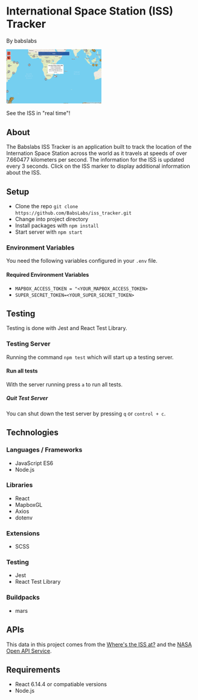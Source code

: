 # International Space Station (ISS) Tracker
By babslabs

<img src="./babslabs-iss-tracker-herokuapp.png"
     alt="ISS Tracker Screenshot"
     style="height: 50%; width: 50%;" />

See the ISS in "real time"!

## About
The Babslabs ISS Tracker is an application built to track the location of the Internation Space Station across the world as it travels at speeds of over 7.660477 kilometers per second. The information for the ISS is updated every 3 seconds. Click on the ISS marker to display additional information about the ISS.

## Setup
- Clone the repo `git clone https://github.com/BabsLabs/iss_tracker.git`
- Change into project directory
- Install packages with `npm install`
- Start server with `npm start`

### Environment Variables
You need the following variables configured in your `.env` file.

#### Required Environment Variables
- `MAPBOX_ACCESS_TOKEN = "<YOUR_MAPBOX_ACCESS_TOKEN>`
- `SUPER_SECRET_TOKEN=<YOUR_SUPER_SECRET_TOKEN>`

## Testing
Testing is done with Jest and React Test Library.

### Testing Server
Running the command `npm test` which will start up a testing server.

#### Run all tests
With the server running press `a` to run all tests.

##### Quit Test Server
You can shut down the test server by pressing `q` or `control + c`.

## Technologies

### Languages / Frameworks
- JavaScript ES6
- Node.js

### Libraries
- React
- MapboxGL
- Axios
- dotenv

### Extensions
- SCSS

### Testing
- Jest
- React Test Library

### Buildpacks
- mars

## APIs
This data in this project comes from the [Where's the ISS at?](https://wheretheiss.at/w/developer) and the [NASA Open API Service](https://api.nasa.gov/).

## Requirements
- React 6.14.4 or compatiable versions
- Node.js